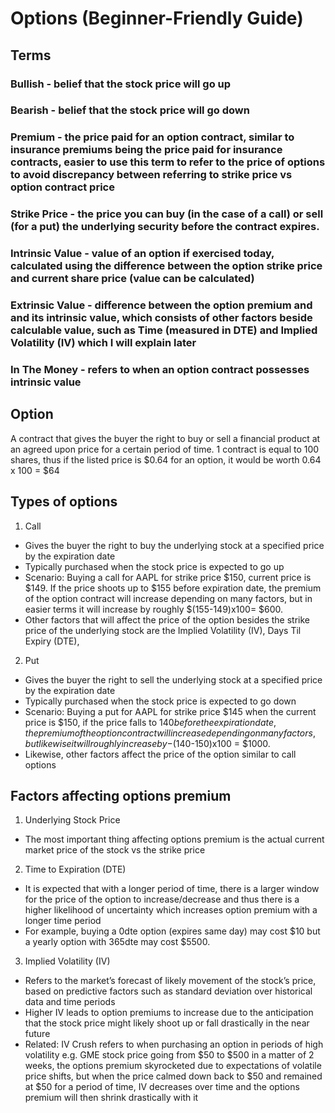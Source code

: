 # Options (Beginner-Friendly Guide)

## Terms
### Bullish - belief that the stock price will go up
### Bearish - belief that the stock price will go down
### Premium - the price paid for an option contract, similar to insurance premiums being the price paid for insurance contracts, easier to use this term to refer to the price of options to avoid discrepancy between referring to strike price vs option contract price
### Strike Price - the price you can buy (in the case of a call) or sell (for a put) the underlying security before the contract expires.
### Intrinsic Value - value of an option if exercised today, calculated using the difference between the option strike price and current share price (value can be calculated)
### Extrinsic Value - difference between the option premium and and its intrinsic value, which consists of other factors beside calculable value, such as Time  (measured in DTE) and Implied Volatility (IV) which I will explain later
### In The Money - refers to when an option contract possesses intrinsic value

## Option 
A contract that gives the buyer the right to buy or sell a financial product at an agreed upon price for a certain period of time. 1 contract is equal to 100 shares, thus if the listed price is $0.64 for an option, it would be worth 0.64 x 100 = $64

## Types of options
1. Call
- Gives the buyer the right to buy the underlying stock at a specified price by the expiration date
- Typically purchased when the stock price is expected to go up
- Scenario: Buying a call for AAPL for strike price $150, current price is $149. If the price shoots up to $155 before expiration date, the premium of the option contract will increase depending on many factors, but in easier terms it will increase by roughly $(155-149)x100= $600.
- Other factors that will affect the price of the option besides the strike price of the underlying stock are the Implied Volatility (IV), Days Til Expiry (DTE),

2. Put
- Gives the buyer the right to sell the underlying stock at a specified price by the expiration date
- Typically purchased when the stock price is expected to go down
- Scenario: Buying a put for AAPL for strike price $145 when the current price is $150, if the price falls to $140 before the expiration date, the premium of the option contract will increase depending on many factors, but likewise it will roughly increase by -$(140-150)x100 = $1000.
- Likewise, other factors affect the price of the option similar to call options

## Factors affecting options premium

1. Underlying Stock Price
- The most important thing affecting options premium is the actual current market price of the stock vs the strike price

2. Time to Expiration (DTE)
- It is expected that with a longer period of time, there is a larger window for the price of the option to increase/decrease and thus there is a higher likelihood of uncertainty which increases option premium with a longer time period
- For example, buying a 0dte option (expires same day) may cost $10 but a yearly option with 365dte may cost $5500.

3. Implied Volatility (IV)
- Refers to the market’s forecast of likely movement of the stock’s price, based on predictive factors such as standard deviation over historical data and time periods
- Higher IV leads to option premiums to increase due to the anticipation that the stock price might likely shoot up or fall drastically in the near future
- Related: IV Crush refers to when purchasing an option in periods of high volatility e.g. GME stock price going from $50 to $500 in a matter of 2 weeks, the options premium skyrocketed due to expectations of volatile price shifts, but when the price calmed down back to $50 and remained at $50 for a period of time, IV decreases over time and the options premium will then shrink drastically with it

